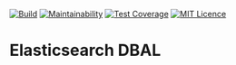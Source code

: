 [![Build](https://travis-ci.org/miquido/elasticsearch-dbal.svg?branch=master)](https://travis-ci.org/miquido/observable)
[![Maintainability](https://api.codeclimate.com/v1/badges/608064935172a46d839a/maintainability)](https://codeclimate.com/github/miquido/elasticsearch-dbal/maintainability)
[![Test Coverage](https://api.codeclimate.com/v1/badges/608064935172a46d839a/test_coverage)](https://codeclimate.com/github/miquido/elasticsearch-dbal/test_coverage)
[![MIT Licence](https://badges.frapsoft.com/os/mit/mit.svg?v=103)](https://opensource.org/licenses/mit-license.php)

# Elasticsearch DBAL